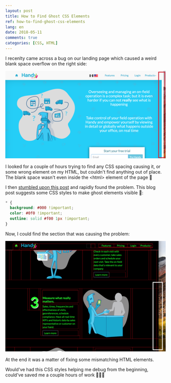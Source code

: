 ```yaml
---
layout: post
title: How to Find Ghost CSS Elements
ref: how-to-find-ghost-css-elements
lang: en
date: 2018-05-11
comments: true
categories: [CSS, HTML]
---
```


I recenlty came across a bug on our landing page which caused a weird blank space overflow on the right side:

![Landing page with extra white space on right side][landing-page-bug]

I looked for a couple of hours trying to find any CSS spacing causing it, or some wrong element on my HTML, but couldn't find anything out of place. The blank space wasn't even inside the &lt;html&gt; element of the page 🧐

I then [stumbled upon this post](http://wernull.com/2013/04/debug-ghost-css-elements-causing-unwanted-scrolling/) and rapidly found the problem. This blog post suggests some CSS styles to make ghost elements visible 👻:

```css
* {
  background: #000 !important;
  color: #0f0 !important;
  outline: solid #f00 1px !important;
}
```

Now, I could find the section that was causing the problem:

![Landing page with ghost elements visible][landing-page-ghost]

At the end it was a matter of fixing some mismatching HTML elements.

Would've had this CSS styles helping me debug from the beginning, could've saved me a couple hours of work 🤦🏻‍♂️





[landing-page-bug]: /assets/find-ghost-css-elements/landing-page-bug.png "Landing page with extra white space on right side"

[landing-page-ghost]: /assets/find-ghost-css-elements/landing-page-ghost.png "Landing page with ghost elements visible"